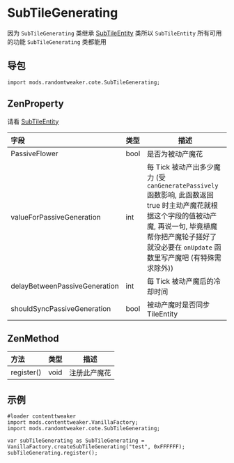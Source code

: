 # SubTileGenerating

因为 `SubTileGenerating`
类继承 [SubTileEntity](https://github.com/ikexing-cn/RandomTweaker/blob/master/wiki/zh_cn/modSupport/ContentTweaker/SubTileEntity/SubTileEntity.md)
类所以 `SubTileEntity` 所有可用的功能 `SubTileGenerating` 类都能用

## 导包

```zenscript
import mods.randomtweaker.cote.SubTileGenerating;
```

## ZenProperty

请看 [SubTileEntity](https://github.com/ikexing-cn/RandomTweaker/blob/master/wiki/zh_cn/modSupport/ContentTweaker/SubTileEntity/SubTileEntity.md)

| 字段 | 类型 | 描述 |
|:---- |:--- |----- |
| PassiveFlower | bool | 是否为被动产魔花 |
| valueForPassiveGeneration | int | 每 Tick 被动产出多少魔力 (受 `canGeneratePassively` 函数影响, 此函数返回 true 时主动产魔花就根据这个字段的值被动产魔, 再说一句, 毕竟植魔帮你把产魔轮子搓好了就没必要在 `onUpdate` 函数里写产魔吧 (有特殊需求除外)) |
| delayBetweenPassiveGeneration | int | 每 Tick 被动产魔后的冷却时间 |
| shouldSyncPassiveGeneration | bool | 被动产魔时是否同步 TileEntity |

## ZenMethod

| 方法 | 类型 | 描述 |
|:---- |:--- |----- |
| register() | void | 注册此产魔花 |

## 示例

```zenscript
#loader contenttweaker
import mods.contenttweaker.VanillaFactory;
import mods.randomtweaker.cote.SubTileGenerating;

var subTileGenerating as SubTileGenerating = VanillaFactory.createSubTileGenerating("test", 0xFFFFFF);
subTileGenerating.register();
```